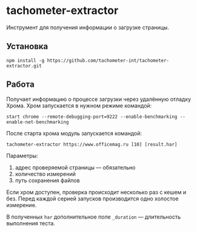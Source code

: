 # tachometer-extractor

Инструмент для получения информации о загрузке страницы.


## Установка

```
npm install -g https://github.com/tachometer-int/tachometer-extractor.git
```


## Работа

Получает информацию о процессе загрузки через удалённую отладку Хрома. Хром запускается в нужном режиме командой:

```
start chrome --remote-debugging-port=9222 --enable-benchmarking --enable-net-benchmarking
```

После старта хрома модуль запускается командой:

```
tachometer-extractor https://www.officemag.ru [10] [result.har]
```

Параметры:

1. адрес проверяемой страницы — обязательно
2. количество измерений
3. путь сохранения файлов

Если хром доступен, проверка происходит несколько раз с кешем и без. Перед каждой серией запусков производится одно холостое измерение.

В полученных `har` дополнительное поле `_duration` — длительность выполнения теста.

